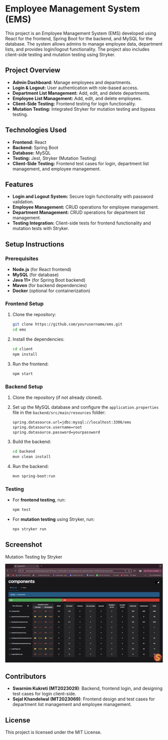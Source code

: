 
# Employee Management System (EMS)

This project is an Employee Management System (EMS) developed using React for the frontend, Spring Boot for the backend, and MySQL for the database. The system allows admins to manage employee data, department lists, and provides login/logout functionality. The project also includes client-side testing and mutation testing using Stryker.

## Project Overview

- **Admin Dashboard:** Manage employees and departments.
- **Login & Logout:** User authentication with role-based access.
- **Department List Management:** Add, edit, and delete departments.
- **Employee List Management:** Add, edit, and delete employees.
- **Client-Side Testing:** Frontend testing for login functionality.
- **Mutation Testing:** Integrated Stryker for mutation testing and bypass testing.

## Technologies Used

- **Frontend:** React
- **Backend:** Spring Boot
- **Database:** MySQL
- **Testing:** Jest, Stryker (Mutation Testing)
- **Client-Side Testing:** Frontend test cases for login, department list management, and employee management.

## Features

- **Login and Logout System:** Secure login functionality with password validation.
- **Employee Management:** CRUD operations for employee management.
- **Department Management:** CRUD operations for department list management.
- **Testing Integration:** Client-side tests for frontend functionality and mutation tests with Stryker.
  
## Setup Instructions

### Prerequisites

- **Node.js** (for React frontend)
- **MySQL** (for database)
- **Java 11+** (for Spring Boot backend)
- **Maven** (for backend dependencies)
- **Docker** (optional for containerization)

### Frontend Setup

1. Clone the repository:

   ```bash
   git clone https://github.com/yourusername/ems.git
   cd ems
   ```

2. Install the dependencies:

   ```bash
   cd client
   npm install
   ```

3. Run the frontend:

   ```bash
   npm start
   ```

### Backend Setup

1. Clone the repository (if not already cloned).

2. Set up the MySQL database and configure the `application.properties` file in the `backend/src/main/resources` folder:

   ```properties
   spring.datasource.url=jdbc:mysql://localhost:3306/ems
   spring.datasource.username=root
   spring.datasource.password=yourpassword
   ```

3. Build the backend:

   ```bash
   cd backend
   mvn clean install
   ```

4. Run the backend:

   ```bash
   mvn spring-boot:run
   ```

### Testing

- For **frontend testing**, run:

   ```bash
   npm test
   ```

- For **mutation testing** using Stryker, run:

   ```bash
   npx stryker run
   ```

## Screenshot

Mutation Testing by Stryker 

![EMS Screenshot](./screenshots/s2.png)

## Contributors

- **Swarnim Kukreti (MT2023029)**: Backend, frontend login, and designing test cases for login client-side.
- **Sejal Khandelwal (MT2023069)**: Frontend design and test cases for department list management and employee management.

## License

This project is licensed under the MIT License.
